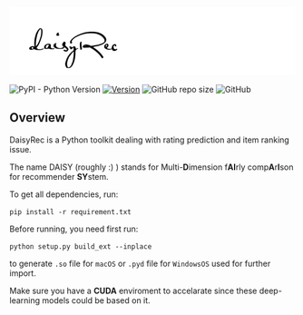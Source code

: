 ![DaisyRec](logo.png)

![PyPI - Python Version](https://img.shields.io/pypi/pyversions/scikit-daisy) [![Version](https://img.shields.io/badge/version-v1.1.2-orange)](https://github.com/AmazingDD/daisyRec) ![GitHub repo size](https://img.shields.io/github/repo-size/amazingdd/daisyrec) ![GitHub](https://img.shields.io/github/license/amazingdd/daisyrec)

## Overview

DaisyRec is a Python toolkit dealing with rating prediction and item ranking issue.

The name DAISY (roughly :) ) stands for Multi-**D**imension f**AI**rly comp**A**r**I**son for recommender **SY**stem.

To get all dependencies, run:

    pip install -r requirement.txt

Before running, you need first run: 

    python setup.py build_ext --inplace

to generate `.so` file for `macOS` or `.pyd` file for `WindowsOS` used for further import.

Make sure you have a **CUDA** enviroment to accelarate since these deep-learning models could be based on it.

<!-- ## Cite

Here is a Bibtex entry if you ever need to cite **Daisy** in a research paper (please keep us posted, we would love to know if Daisy was helpful to you)

```
@Misc{,
author =   {},
title =    {},
howpublished = {\url{}},
year = {2020}
}
``` -->

<!-- ## Appendix

**Reference**

* SLIM: Sparse Linear Methods for Top-N Recommender Systems
* Probabilistic matrix factorization
* Performance of recommender algorithms on top-N recommendation tasks
* Factorization meets the neighborhood: a multifaceted collaborative filtering model
* Collaborative Filtering for Implicit Feedback Datasets
* BPR: Bayesian Personalized Ranking from Implicit Feedback

* Factorization Machines
* Neural Factorization Machines for Sparse Predictive Analytics
* Neural Collaborative Filtering
* Item2Vec: Neural Item Embedding for Collaborative Filtering
* AutoRec: Autoencoders Meet Collaborative Filtering -->
<!-- | eALS | EALSRecommender.py | Fast Matrix Factorization for Online Recommendation with Implicit Feedback | -->
